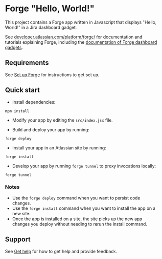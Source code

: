 # Forge "Hello, World!"

This project contains a Forge app written in Javascript that displays "Hello, World!" in a Jira dashboard gadget. 

See [developer.atlassian.com/platform/forge/](https://developer.atlassian.com/platform/forge) for documentation and tutorials explaining Forge,
including the [documentation of Forge dashboard gadgets](https://developer.atlassian.com/platform/forge/manifest-reference/#jira-dashboard-gadget). 

## Requirements

See [Set up Forge](https://developer.atlassian.com/platform/forge/set-up-forge/) for instructions to get set up.

## Quick start
- Install dependencies:
```
npm install
```

- Modify your app by editing the `src/index.jsx` file.

- Build and deploy your app by running:
```
forge deploy
```

- Install your app in an Atlassian site by running:
```
forge install
```

- Develop your app by running `forge tunnel` to proxy invocations locally:
```
forge tunnel
```

### Notes
- Use the `forge deploy` command when you want to persist code changes.
- Use the `forge install` command when you want to install the app on a new site.
- Once the app is installed on a site, the site picks up the new app changes you deploy without needing to rerun the install command.

## Support

See [Get help](https://developer.atlassian.com/platform/forge/get-help/) for how to get help and provide feedback.
